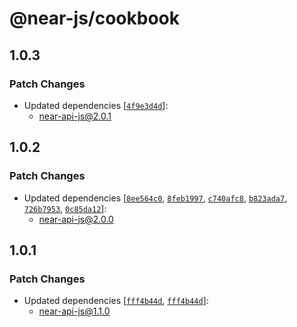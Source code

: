 # @near-js/cookbook

## 1.0.3

### Patch Changes

- Updated dependencies [[`4f9e3d4d`](https://github.com/near/near-api-js/commit/4f9e3d4d978adc4a073e0ae2cdba69c3e1600201)]:
  - near-api-js@2.0.1

## 1.0.2

### Patch Changes

- Updated dependencies [[`8ee564c0`](https://github.com/near/near-api-js/commit/8ee564c0f4786e3c9281892c73761bd6a9205074), [`8feb1997`](https://github.com/near/near-api-js/commit/8feb199733a770b25b63b0bbc7d79fc8b0b1683c), [`c740afc8`](https://github.com/near/near-api-js/commit/c740afc897208d26165c4f8b2aae6db70694e70b), [`b823ada7`](https://github.com/near/near-api-js/commit/b823ada740e64a45d4b9671fab791968b51de61a), [`726b7953`](https://github.com/near/near-api-js/commit/726b795312230357aa2bb8a8db8a217a0f18a663), [`0c85da12`](https://github.com/near/near-api-js/commit/0c85da123473017683b2a53f83652938488dd086)]:
  - near-api-js@2.0.0

## 1.0.1

### Patch Changes

- Updated dependencies [[`fff4b44d`](https://github.com/near/near-api-js/commit/fff4b44d6abaccfe8fd112053c5ac2dd0ce00577), [`fff4b44d`](https://github.com/near/near-api-js/commit/fff4b44d6abaccfe8fd112053c5ac2dd0ce00577)]:
  - near-api-js@1.1.0
